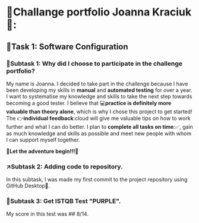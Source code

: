 # :dart:Challange portfolio Joanna Kraciuk🎯:
##  :pushpin:Task 1: Software Configuration
### :green_book:Subtask 1: Why did I choose to participate in the  challenge portfolio?

My name is Joanna. I decided to take part in the challenge because I have been developing my skills in **manual** and **automated testing** for over a year. I want to systematise my knowledge and skills to take the next step towards becoming a good tester. 
I believe that :computer:**practice is definitely more valuable than theory alone**, which is why I chose this project to get started! 
The :point_right:**individual feedback**:cloud will give me valuable tips on how to work further and what I can do better. I plan to **complete all tasks on time**::white_check_mark:, gain as much knowledge and skills as possible and meet new people with whom I can support myself together. 

:tada:**Let the adventure begin!!!**:tada:

### :arrow_upper_right:Subtask 2: Adding code to repository.

In this subtask, I was made my first commit to the project repository using GitHub Desktop:rocket:.

###  :pencil:Subtask 3: Get ISTQB Test "PURPLE".

My score in this test was ## 8/14.
